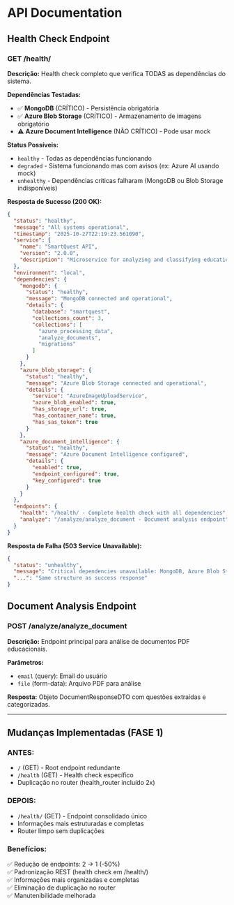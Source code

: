# API Documentation

## Health Check Endpoint

### GET /health/

**Descrição:** Health check completo que verifica TODAS as dependências do sistema.

**Dependências Testadas:**

- ✅ **MongoDB** (CRÍTICO) - Persistência obrigatória
- ✅ **Azure Blob Storage** (CRÍTICO) - Armazenamento de imagens obrigatório
- ⚠️ **Azure Document Intelligence** (NÃO CRÍTICO) - Pode usar mock

**Status Possíveis:**

- `healthy` - Todas as dependências funcionando
- `degraded` - Sistema funcionando mas com avisos (ex: Azure AI usando mock)
- `unhealthy` - Dependências críticas falharam (MongoDB ou Blob Storage indisponíveis)

**Resposta de Sucesso (200 OK):**

```json
{
  "status": "healthy",
  "message": "All systems operational",
  "timestamp": "2025-10-27T22:19:23.561090",
  "service": {
    "name": "SmartQuest API",
    "version": "2.0.0",
    "description": "Microservice for analyzing and classifying educational assessments"
  },
  "environment": "local",
  "dependencies": {
    "mongodb": {
      "status": "healthy",
      "message": "MongoDB connected and operational",
      "details": {
        "database": "smartquest",
        "collections_count": 3,
        "collections": [
          "azure_processing_data",
          "analyze_documents",
          "migrations"
        ]
      }
    },
    "azure_blob_storage": {
      "status": "healthy",
      "message": "Azure Blob Storage connected and operational",
      "details": {
        "service": "AzureImageUploadService",
        "azure_blob_enabled": true,
        "has_storage_url": true,
        "has_container_name": true,
        "has_sas_token": true
      }
    },
    "azure_document_intelligence": {
      "status": "healthy",
      "message": "Azure Document Intelligence configured",
      "details": {
        "enabled": true,
        "endpoint_configured": true,
        "key_configured": true
      }
    }
  },
  "endpoints": {
    "health": "/health/ - Complete health check with all dependencies",
    "analyze": "/analyze/analyze_document - Document analysis endpoint"
  }
}
```

**Resposta de Falha (503 Service Unavailable):**

```json
{
  "status": "unhealthy",
  "message": "Critical dependencies unavailable: MongoDB, Azure Blob Storage",
  "...": "Same structure as success response"
}
```

## Document Analysis Endpoint

### POST /analyze/analyze_document

**Descrição:** Endpoint principal para análise de documentos PDF educacionais.

**Parâmetros:**

- `email` (query): Email do usuário
- `file` (form-data): Arquivo PDF para análise

**Resposta:** Objeto DocumentResponseDTO com questões extraídas e categorizadas.

---

## Mudanças Implementadas (FASE 1)

### ANTES:

- `/` (GET) - Root endpoint redundante
- `/health` (GET) - Health check específico
- Duplicação no router (health_router incluído 2x)

### DEPOIS:

- `/health/` (GET) - Endpoint consolidado único
- Informações mais estruturadas e completas
- Router limpo sem duplicações

### Benefícios:

✅ Redução de endpoints: 2 → 1 (-50%)  
✅ Padronização REST (health check em /health/)  
✅ Informações mais organizadas e completas  
✅ Eliminação de duplicação no router  
✅ Manutenibilidade melhorada
